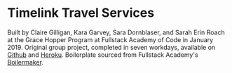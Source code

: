 # Timelink Travel Services

Built by Claire Gilligan, Kara Garvey, Sara Dornblaser, and Sarah Erin Roach at
the Grace Hopper Program at Fullstack Academy of Code in January 2019. Original
group project, completed in seven workdays, available on [Github](https://github.com/pigMercury/grace-shopper) and [Heroku](pm-grace-shopper.herokuapp.com).
Boilerplate sourced from Fullstack Academy's [Boilermaker](https://github.com/FullstackAcademy/boilermaker).
